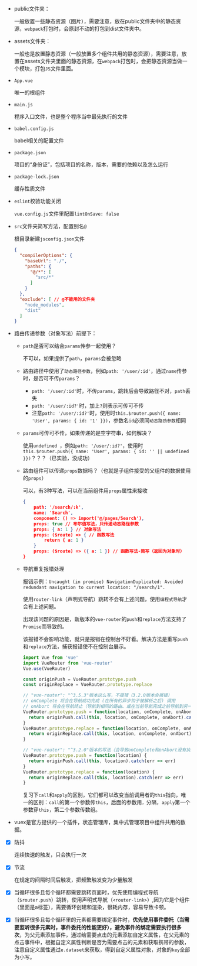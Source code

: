 - public文件夹：

  一般放置一些静态资源（图片），需要注意，放在public文件夹中的静态资源，`webpack`打包时，会原封不动的打包到dist文件夹中。

- assets文件夹：

  一般也是放置静态资源（一般放置多个组件共用的静态资源），需要注意，放置在assets文件夹里面的静态资源，在`webpack`打包时，会把静态资源当做一个模块，打包`JS`文件里面。

- `App.vue`

  唯一的根组件

- `main.js`

  程序入口文件，也是整个程序当中最先执行的文件

- `babel.config.js`

  babel相关的配置文件

- `package.json`

  项目的“身份证”，包括项目的名称，版本，需要的依赖以及怎么运行

- `package-lock.json`

  缓存性质文件

- `eslint`校验功能关闭

  `vue.config.js`文件里配置`lintOnSave: false`

- `src`文件夹简写方法，配置别名`@`

  根目录新建`jsconfig.json`文件

  ```json
  {
    "compilerOptions": {
      "baseUrl": "./",
      "paths": {
        "@/*": [
          "src/*"
        ]
      }
    },
    "exclude": [ // @不能用的文件夹
      "node_modules",
      "dist"
    ]
  }
  ```

- 路由传递参数（对象写法）前提下：

  - `path`是否可以结合`params`传参一起使用？

    不可以，如果提供了`path`，`params`会被忽略

  - 路由路径中使用了`动态路径参数`，例如`path: '/user/:id'`，通过`name`传参时，是否可不传`params`？

    - `path: '/user/:id'`时，不传`params`，跳转后会导致路径不对，`path`丢失
    - `path: '/user/:id?'`时，加上`?`则表示可传可不传
    - 注意`path: '/user/:id?'`时，使用时`this.$router.push({ name: 'User', params: { id: '1' }})`，参数名`id`必须同`动态路劲参数`相同

  - `params`可传可不传，如果传递的是空字符串，如何解决？

    使用`undefined `，例如`path: '/user/:id?'`，使用时`   this.$router.push({ name: 'User', params: { id: '' || undefined }})`？？？（已实验，没成功）

  - 路由组件可以传递`props`数据吗？（也就是子组件接受的父组件的数据使用的`props`）

    可以，有3种写法，可以在当前组件用`props`属性来接收

    ```json
    {
        path: '/search/:k',
        name: 'Search',
        component: () => import('@/pages/Search'),
        props: true // 布尔值写法，只传递动态路径参数
        props: { a: 1 } // 对象写法
        props: ($route) => { // 函数写法
            return { a: 1 }
        }
    	props: ($route) => ({ a: 1 }) // 函数写法-简写（返回为对象时）
    }
    ```

  - 导航重复报错处理

    报错示例：`Uncaught (in promise) NavigationDuplicated: Avoided redundant navigation to current location: "/search/1".`

    使用`router-link`（声明式导航）跳转不会有上述问题，使用`编程式导航`才会有上述问题。

    出现该问题的原因是，新版本的`vue-router`的`push`和`replace`方法支持了`Promise`而导致的。

    该报错不会影响功能，就只是报错在控制台不好看。解决方法是重写`push`和`replace`方法，捕获报错使不在控制台展示。

    ```js
    import Vue from 'vue'
    import VueRouter from 'vue-router'
    Vue.use(VueRouter)
    
    const originPush = VueRouter.prototype.push
    const originReplace = VueRouter.prototype.replace
    
    // "vue-router": "^3.5.3"版本这么写，不报错（3.2.0版本会报错）
    // onComplete 将会在导航成功完成 (在所有的异步钩子被解析之后) 调用
    // onAbort 将会在导航终止（导航到相同的路由、或在当前导航完成之前导航到另一个不同的路由) 的时候进行相应的调用）
    VueRouter.prototype.push = function(location, onComplete, onAbort) {
      return originPush.call(this, location, onComplete, onAbort).catch(err => err)
    }
    VueRouter.prototype.replace = function(location, onComplete, onAbort) {
      return originReplace.call(this, location, onComplete, onAbort).catch(err => err)
    }
    
    // "vue-router": "^3.2.0"版本的写法（会导致onComplete和onAbort没有执行，不过可以使用then或catch来替代）
    VueRouter.prototype.push = function(location) {
      return originPush.call(this, location).catch(err => err)
    }
    VueRouter.prototype.replace = function(location) {
      return originReplace.call(this, location).catch(err => err)
    }
    ```

    复习下`call`和`apply`的区别，它们都可以改变当前调用者的`this`指向，唯一的区别：`call`的第一个参数传`this`，后面的参数用`，`分隔，`apply`第一个参数穿`this`，第二个参数传数组。

- vuex是官方提供的一个插件，状态管理库，集中式管理项目中组件共用的数据。

- [x] 防抖

  连续快速的触发，只会执行一次

- [x] 节流

  在规定的间隔时间后触发，把频繁触发变为少量触发

- [x] 当循环很多且每个循环都需要跳转页面时，优先使用编程式导航（`$router.push`）跳转，使用声明式导航（`<router-link>`）,因为它是个组件（里面是a标签），需要循环创建和渲染，很耗内存，容易导致卡顿。

- [x] 当循环很多且每个循环里的元素都需要绑定事件时，**优先使用事件委托（当需要监听很多元素时，事件委托的性能更好），避免事件的绑定需要执行很多次**，为父元素添加事件，通过给需要点击的元素添加自定义属性，在父元素的点击事件中，根据自定义属性判断是否为需要点击的元素和获取携带的参数，注意自定义属性通过`e.dataset`来获取，得到自定义属性对象，对象的`key`全部为小写。

